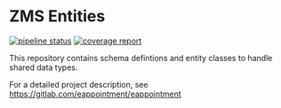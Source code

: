 # ZMS Entities

[![pipeline status](https://gitlab.com/eappointment/zmsentities/badges/main/pipeline.svg)](https://gitlab.com/eappointment/zmsentities/-/commits/main)
[![coverage report](https://gitlab.com/eappointment/zmsentities/badges/main/coverage.svg)](https://eappointment.gitlab.io/zmsentities/_tests/coverage/index.html)

This repository contains schema defintions and entity classes to handle shared data types.

For a detailed project description, see https://gitlab.com/eappointment/eappointment